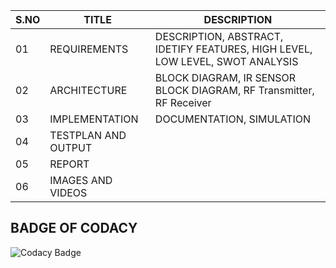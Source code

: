 | S.NO | TITLE | DESCRIPTION |
|------|-------|-------------|
| 01 | REQUIREMENTS | DESCRIPTION, ABSTRACT, IDETIFY FEATURES, HIGH LEVEL, LOW LEVEL, SWOT ANALYSIS |
| 02 | ARCHITECTURE | BLOCK DIAGRAM, IR SENSOR BLOCK DIAGRAM, RF Transmitter, RF Receiver |
| 03 | IMPLEMENTATION | DOCUMENTATION, SIMULATION |
| 04 | TESTPLAN AND OUTPUT | 
| 05 | REPORT | 
| 06 | IMAGES AND VIDEOS |

## BADGE OF CODACY
![Codacy Badge](https://app.codacy.com/project/badge/Grade/7b0ba810afda443f8345f94cd46fea09)
